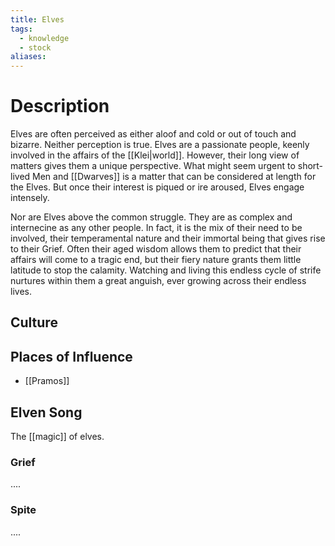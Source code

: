 ```yaml
---
title: Elves
tags:
  - knowledge
  - stock
aliases:
---
```

# Description
Elves are often perceived as either aloof and cold or out of touch and bizarre. Neither perception is true. Elves are a passionate people, keenly involved in the affairs of the [[Klei|world]]. However, their long view of matters gives them a unique perspective. What might seem urgent to short-lived Men and [[Dwarves]] is a matter that can be considered at length for the Elves. But once their interest is piqued or ire aroused, Elves engage intensely.

Nor are Elves above the common struggle. They are as complex and internecine as any other people. In fact, it is the mix of their need to be involved, their temperamental nature and their immortal being that gives rise to their Grief. Often their aged wisdom allows them to predict that their affairs will come to a tragic end, but their fiery nature grants them little latitude to stop the calamity. Watching and living this endless cycle of strife nurtures within them a great anguish, ever growing across their endless lives.

## Culture


## Places of Influence
* [[Pramos]]

## Elven Song
The [[magic]] of elves.

### Grief
....

### Spite
....
